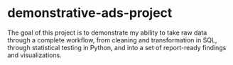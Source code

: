 # demonstrative-ads-project
The goal of this project is to demonstrate my ability to take raw data through a complete workflow, from cleaning and transformation in SQL, through statistical testing in Python, and into a set of report-ready findings and visualizations.
